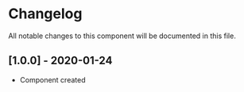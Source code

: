 # Changelog
All notable changes to this component will be documented in this file.

## [1.0.0] - 2020-01-24
- Component created

